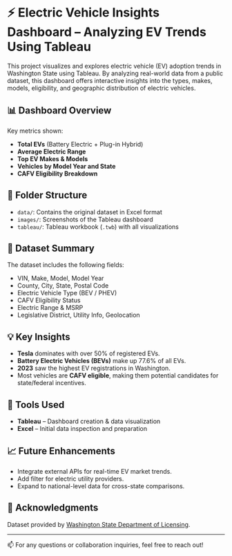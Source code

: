 # ⚡ Electric Vehicle Insights Dashboard – Analyzing EV Trends Using Tableau

This project visualizes and explores electric vehicle (EV) adoption trends in Washington State using Tableau. By analyzing real-world data from a public dataset, this dashboard offers interactive insights into the types, makes, models, eligibility, and geographic distribution of electric vehicles.

## 📊 Dashboard Overview

Key metrics shown:
- **Total EVs** (Battery Electric + Plug-in Hybrid)
- **Average Electric Range**
- **Top EV Makes & Models**
- **Vehicles by Model Year and State**
- **CAFV Eligibility Breakdown**

## 📁 Folder Structure

- `data/`: Contains the original dataset in Excel format
- `images/`: Screenshots of the Tableau dashboard
- `tableau/`: Tableau workbook (`.twb`) with all visualizations

## 📌 Dataset Summary

The dataset includes the following fields:
- VIN, Make, Model, Model Year
- County, City, State, Postal Code
- Electric Vehicle Type (BEV / PHEV)
- CAFV Eligibility Status
- Electric Range & MSRP
- Legislative District, Utility Info, Geolocation

## 💡 Key Insights

- **Tesla** dominates with over 50% of registered EVs.
- **Battery Electric Vehicles (BEVs)** make up 77.6% of all EVs.
- **2023** saw the highest EV registrations in Washington.
- Most vehicles are **CAFV eligible**, making them potential candidates for state/federal incentives.

## 📍 Tools Used

- **Tableau** – Dashboard creation & data visualization
- **Excel** – Initial data inspection and preparation

## 📈 Future Enhancements

- Integrate external APIs for real-time EV market trends.
- Add filter for electric utility providers.
- Expand to national-level data for cross-state comparisons.

## 🙌 Acknowledgments

Dataset provided by [Washington State Department of Licensing](https://data.wa.gov/).

---

📫 For any questions or collaboration inquiries, feel free to reach out!

